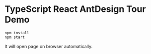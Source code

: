 TypeScript React AntDesign Tour Demo
=================================

```
npm install
npm start
```

It will open page on browser automatically.
